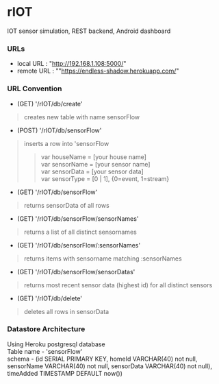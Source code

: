 # rIOT
IOT sensor simulation, REST backend, Android dashboard

### URLs  
- local URL : "http://192.168.1.108:5000/"  
- remote URL : ""https://endless-shadow.herokuapp.com/"

### URL Convention  
- (GET) '/rIOT/db/create'  
> creates new table with name sensorFlow  
  
- (POST) '/rIOT/db/sensorFlow'  
> inserts a row into 'sensorFlow  
>> var houseName = [your house name]  
>> var sensorName = [your sensor name]  
>> var sensorData = [your sensor data]  
>> var sensorType = [0 | 1], {0=event, 1=stream}  
  
- (GET) '/rIOT/db/sensorFlow'  
> returns sensorData of all rows  

- (GET) '/rIOT/db/sensorFlow/sensorNames'  
> returns a list of all distinct sensornames  

- (GET) '/rIOT/db/sensorFlow/:sensorNames'  
> returns items with sensorname matching :sensorNames  

- (GET) '/rIOT/db/sensorFlow/sensorDatas'  
> returns most recent sensor data (highest id) for all distinct sensors  
  
- (GET)  '/rIOT/db/delete'  
> deletes all rows in sensorData  

### Datastore Architecture
Using Heroku postgresql database  
Table name - 'sensorFlow'  
schema - (id SERIAL PRIMARY KEY, homeId VARCHAR(40) not null, sensorName VARCHAR(40) not null, sensorData VARCHAR(40) not null), timeAdded TIMESTAMP DEFAULT now())
